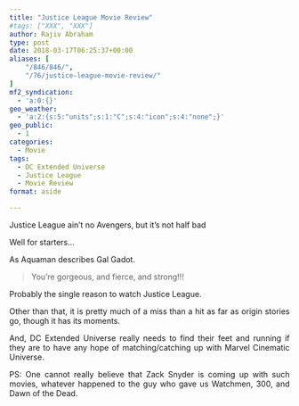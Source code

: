```yaml
---
title: "Justice League Movie Review"
#tags: ["XXX", "XXX"]
author: Rajiv Abraham
type: post
date: 2018-03-17T06:25:37+00:00
aliases: [
    "/846/846/",
    "/76/justice-league-movie-review/"
]
mf2_syndication:
  - 'a:0:{}'
geo_weather:
  - 'a:2:{s:5:"units";s:1:"C";s:4:"icon";s:4:"none";}'
geo_public:
  - 1
categories:
  - Movie
tags:
  - DC Extended Universe
  - Justice League
  - Movie Review
format: aside

---
```

Justice League ain&#8217;t no Avengers, but it&#8217;s not half bad

<p style="text-align: justify;">
  Well for starters…
</p>

<p style="text-align: justify;">
  As Aquaman describes <span data-original-name="Gal Gadot">Gal Gadot.</span>
</p>

> <p style="text-align: justify;">
>   You&#8217;re gorgeous, and fierce, and strong!!!
> </p>

<p style="text-align: justify;">
  Probably the single reason to watch Justice League.
</p>

<p style="text-align: justify;">
  Other than that, it is pretty much of a miss than a hit as far as origin stories go, though it has its moments.
</p>

<p style="text-align: justify;">
  And, DC Extended Universe really needs to find their feet and running if they are to have any hope of matching/catching up with Marvel Cinematic Universe.
</p>

<p style="text-align: justify;">
  PS: One cannot really believe that Zack Snyder is coming up with such movies, whatever happened to the guy who gave us Watchmen, 300, and Dawn of the Dead.
</p>